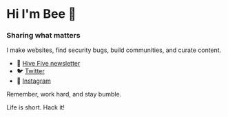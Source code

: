 # Hi I'm Bee 🐝
### Sharing what matters

I make websites, find security bugs, build communities, and curate content.

- 💌 [Hive Five newsletter](https://securib.ee/newsletter) 
- 🐦 [Twitter](https://twitter.com/securibee)
- 📸 [Instagram](https://instagram.com/securibee)

Remember, work hard, and stay bumble.

Life is short. Hack it!
